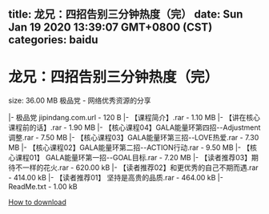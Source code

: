 
title: 龙兄：四招告别三分钟热度（完）
date: Sun Jan 19 2020 13:39:07 GMT+0800 (CST)    
categories: baidu
---

# 龙兄：四招告别三分钟热度（完）
size: 36.00 MB
 极品党 - 网络优秀资源的分享
 
|- 极品党 jipindang.com.url - 120 B
|- 【课程简介】.rar - 1.10 MB
|- 【讲在核心课程前的话】.rar - 1.90 MB
|- 【核心课程04】GALA能量环第四招--Adjustment调整.rar - 7.50 MB
|- 【核心课程03】GALA能量环第三招--LOVE热爱.rar - 7.30 MB
|- 【核心课程02】GALA能量环第二招--ACTION行动.rar - 9.50 MB
|- 【核心课程01】 GALA能量环第一招--GOAL目标.rar - 7.20 MB
|- 【读者推荐03】期待不一样的花火.rar - 620.00 kB
|- 【读者推荐02】和更优秀的自己不期而遇.rar - 414.00 kB
|- 【读者推荐01】 坚持是高贵的品质.rar - 464.00 kB
|- ReadMe.txt - 1.00 kB

[How to download](https://bpcam.bemobtrk.com/go/2ceec3aa-1ca2-46d6-b9ff-aaa5c184517c?jno=4900)